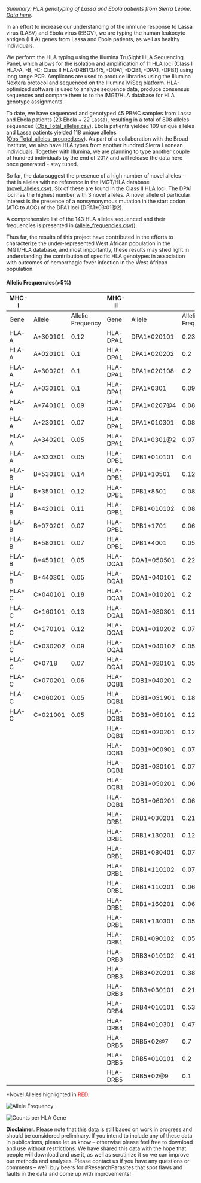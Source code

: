 *Summary: HLA genotyping of Lassa and Ebola patients from Sierra Leone. [Data here](https://github.com/andersen-lab/lassa-ebola-hla).*

In an effort to increase our understanding of the immune response to Lassa virus (LASV) and Ebola virus (EBOV), we are typing the human leukocyte antigen (HLA) genes from Lassa and Ebola patients, as well as healthy individuals.

We perform the HLA typing using the Illumina TruSight HLA Sequencing Panel, which allows for the isolation and amplification of 11 HLA loci (Class I HLA-A, -B, -C; Class II HLA-DRB1/3/4/5, -DQA1, -DQB1, -DPA1, -DPB1) using long range PCR. Amplicons are used to produce libraries using the Illumina Nextera protocol and sequenced on the Illumina MiSeq platform. HLA-optimized software is used to analyze sequence data, produce consensus sequences and compare them to to the IMGT/HLA database for HLA genotype assignments.

To date, we have sequenced and genotyped 45 PBMC samples from Lassa and Ebola patients (23 Ebola + 22 Lassa), resulting in a total of 808 alleles sequenced ([Obs_Total_alleles.csv](https://github.com/andersen-lab/lassa-ebola-hla/blob/master/Obs_Total_alleles.csv)). Ebola patients yielded 109 unique alleles and Lassa patients yielded 118 unique alleles ([Obs_Total_alleles_grouped.csv](https://github.com/andersen-lab/lassa-ebola-hla/blob/master/Obs_Total_alleles_grouped.csv)). As part of a collaboration with the Broad Institute, we also have HLA types from another hundred Sierra Leonean individuals. Together with Illumina, we are planning to type another couple of hundred individuals by the end of 2017 and will release the data here once generated - stay tuned.

So far, the data suggest the presence of a high number of novel alleles - that is alleles with no reference in the IMGT/HLA database ([novel_alleles.csv](https://github.com/andersen-lab/lassa-ebola-hla/blob/master/novel_alleles.csv)). Six of these are found in the Class II HLA loci. The DPA1 loci has the highest number with 3 novel alleles. A novel allele of particular interest is the presence of a nonsynonymous mutation in the start codon (ATG to ACG) of the DPA1 loci (DPA1*03:01@2). 

A comprehensive list of the 143 HLA alleles sequenced and their frequencies is presented in ([allele_frequencies.csv](https://github.com/andersen-lab/lassa-ebola-hla/blob/master/allele_frequencies.csv))). 

Thus far, the results of this project have contributed in the efforts to characterize the under-represented West African population in the IMGT/HLA database, and most importantly, these results may shed light in understanding the contribution of specific HLA genotypes in association with outcomes of hemorrhagic fever infection in the West African population.

#### Allelic Frequencies(>5%)

| MHC-I |          |                   | MHC-II   |             |                   |
| ---   | ---      |               --- | ---      | ---         |               --- |
| Gene  | Allele   | Allelic Frequency | Gene     | Allele      | Allelic Frequency |
| HLA-A | A*300101 |              0.12 | HLA-DPA1 | DPA1*020101 |              0.23 |
| HLA-A | A*020101 |               0.1 | HLA-DPA1 | DPA1*020202 |               0.2 |
| HLA-A | A*300201 |               0.1 | HLA-DPA1 | DPA1*020108 |               0.2 |
| HLA-A | A*030101 |               0.1 | HLA-DPA1 | DPA1*0301   |              0.09 |
| HLA-A | A*740101 |              0.09 | HLA-DPA1 | DPA1*0207@4 |              0.08 |
| HLA-A | A*230101 |              0.07 | HLA-DPA1 | DPA1*010301 |              0.08 |
| HLA-A | A*340201 |              0.05 | HLA-DPA1 | DPA1*0301@2 |              0.07 |
| HLA-A | A*330301 |              0.05 | HLA-DPB1 | DPB1*010101 |               0.4 |
| HLA-B | B*530101 |              0.14 | HLA-DPB1 | DPB1*10501  |              0.12 |
| HLA-B | B*350101 |              0.12 | HLA-DPB1 | DPB1*8501   |              0.08 |
| HLA-B | B*420101 |              0.11 | HLA-DPB1 | DPB1*010102 |              0.08 |
| HLA-B | B*070201 |              0.07 | HLA-DPB1 | DPB1*1701   |              0.06 |
| HLA-B | B*580101 |              0.07 | HLA-DPB1 | DPB1*4001   |              0.05 |
| HLA-B | B*450101 |              0.05 | HLA-DQA1 | DQA1*050501 |              0.22 |
| HLA-B | B*440301 |              0.05 | HLA-DQA1 | DQA1*040101 |               0.2 |
| HLA-C | C*040101 |              0.18 | HLA-DQA1 | DQA1*010201 |               0.2 |
| HLA-C | C*160101 |              0.13 | HLA-DQA1 | DQA1*030301 |              0.11 |
| HLA-C | C*170101 |              0.12 | HLA-DQA1 | DQA1*010202 |              0.07 |
| HLA-C | C*030202 |              0.09 | HLA-DQA1 | DQA1*040102 |              0.05 |
| HLA-C | C*0718   |              0.07 | HLA-DQA1 | DQA1*020101 |              0.05 |
| HLA-C | C*070201 |              0.06 | HLA-DQB1 | DQB1*040201 |               0.2 |
| HLA-C | C*060201 |              0.05 | HLA-DQB1 | DQB1*031901 |              0.18 |
| HLA-C | C*021001 |              0.05 | HLA-DQB1 | DQB1*050101 |              0.12 |
|       |          |                   | HLA-DQB1 | DQB1*020201 |              0.12 |
|       |          |                   | HLA-DQB1 | DQB1*060901 |              0.07 |
|       |          |                   | HLA-DQB1 | DQB1*030101 |              0.07 |
|       |          |                   | HLA-DQB1 | DQB1*050201 |              0.06 |
|       |          |                   | HLA-DQB1 | DQB1*060201 |              0.06 |
|       |          |                   | HLA-DRB1 | DRB1*030201 |              0.21 |
|       |          |                   | HLA-DRB1 | DRB1*130201 |              0.12 |
|       |          |                   | HLA-DRB1 | DRB1*080401 |              0.07 |
|       |          |                   | HLA-DRB1 | DRB1*110102 |              0.07 |
|       |          |                   | HLA-DRB1 | DRB1*110201 |              0.06 |
|       |          |                   | HLA-DRB1 | DRB1*160201 |              0.06 |
|       |          |                   | HLA-DRB1 | DRB1*130301 |              0.05 |
|       |          |                   | HLA-DRB1 | DRB1*090102 |              0.05 |
|       |          |                   | HLA-DRB3 | DRB3*010102 |              0.41 |
|       |          |                   | HLA-DRB3 | DRB3*020201 |              0.38 |
|       |          |                   | HLA-DRB3 | DRB3*030101 |              0.21 |
|       |          |                   | HLA-DRB4 | DRB4*010101 |              0.53 |
|       |          |                   | HLA-DRB4 | DRB4*010301 |              0.47 |
|       |          |                   | HLA-DRB5 | DRB5*02@7   |               0.7 |
|       |          |                   | HLA-DRB5 | DRB5*010101 |               0.2 |
|       |          |                   | HLA-DRB5 | DRB5*02@9   |               0.1 |

\*Novel Alleles highlighted in <span style="color: red;">RED</span>.

![Allele Frequency](https://raw.githubusercontent.com/andersen-lab/lassa-ebola-hla/master/img/allelic_frequency.png)

![Counts per HLA Gene](https://raw.githubusercontent.com/andersen-lab/lassa-ebola-hla/master/img/counts.png)

**Disclaimer**. Please note that this data is still based on work in progress and should be considered preliminary. If you intend to include any of these data in publications, please let us know – otherwise please feel free to download and use without restrictions. We have shared this data with the hope that people will download and use it, as well as scrutinize it so we can improve our methods and analyses. Please contact us if you have any questions or comments – we’ll buy beers for #ResearchParasites that spot flaws and faults in the data and come up with improvements!
